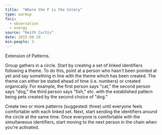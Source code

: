 ```yaml
---
title:  "Where the F is the Celery"
type: warmup
foci:
  - observation
  - energy
source: "Keith Curtis"
date: 2015-08-18
min-people: 3
---
```

Extension of Patterns.

Group gathers in a circle.
Start by creating a set of linked identifiers following a theme.
To do this, point at a person who hasn't been pointed at yet and say something in line with the theme which has been created.
The theme can either be stated ahead of time (i.e. numbers) or created organically.
For example, the first person says "cat," the second person says "dog," the third person says "fish," etc. with the established pattern being pets created by the second choice of "dog."

Create two or more patterns (suggested: three) until everyone feels comfortable with each linked set.
Next, start sending the identifiers around the circle at the same time.
Once everyone is comfortable with the simultaneous identifiers, start moving to the next person in the chain when you're activated.
